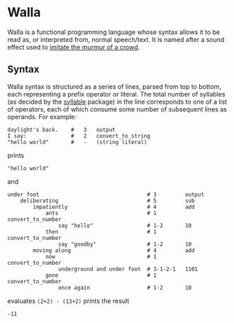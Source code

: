 # Walla
Walla is a functional programming language whose syntax allows it to be read as, or interpreted from, normal speech/text.
It is named after a sound effect used to [imitate the murmur of a crowd](https://en.wikipedia.org/wiki/Walla).

## Syntax
Walla syntax is structured as a series of lines, parsed from top to bottom, each representing a prefix operator or literal.
The total number of syllables (as decided by the [syllable](https://github.com/words/syllable) package) in the line corresponds
to one of a list of operators, each of which consume some number of subsequent lines as operands. For example:

```
daylight's back.    #   3   output
I say:              #   2   convert_to_string
"hello world"       #   -   (string literal)
```
prints
```
"hello world"
```
and
```
under foot                                  # 3         output
    deliberating                            # 5         sub
        impatiently                         # 4         add
            ants                            # 1         convert_to_number
                say "hello"                 # 1-2       10
            then                            # 1         convert_to_number
                say "goodby"                # 1-2       10
        moving along                        # 4         add
            now                             # 1         convert_to_number
                underground and under foot  # 3-1-2-1   1101
            gone                            # 1         convert_to_number
                once again                  # 1-2       10
```
evaluates `(2+2) - (13+2)` prints the result
```
-11
```
